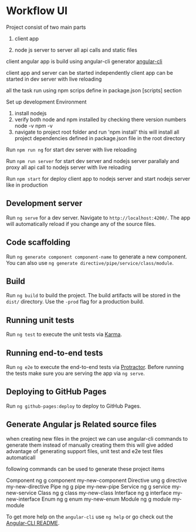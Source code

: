 # Workflow UI

Project consist of two main parts 

1. client app

2. node js server to server all api calls and static files

client angular app is build using angular-cli generator
[angular-cli](https://github.com/angular/angular-cli)


client app and server can be started independently
client app can be started in dev server with live reloading

all the task run using npm scrips define in package.json [scripts] section

Set up development Environment

1. install nodejs
2. verify both node and npm installed by checking there version numbers
   node -v 
   npm -v
3. navigate to project root folder and run 'npm install'
   this will install all project dependencies defined in package.json file in the root directory
    

Run `npm run ng` for start dev server with live reloading

Run `npm run server` for start dev server and nodejs server parallaly and proxy all api call to nodejs server with live reloading

Run `npm start` for deploy client app to nodejs server and start nodejs server like in production


## Development server
Run `ng serve` for a dev server. Navigate to `http://localhost:4200/`. The app will automatically reload if you change any of the source files.

## Code scaffolding

Run `ng generate component component-name` to generate a new component. You can also use `ng generate directive/pipe/service/class/module`.

## Build

Run `ng build` to build the project. The build artifacts will be stored in the `dist/` directory. Use the `-prod` flag for a production build.

## Running unit tests

Run `ng test` to execute the unit tests via [Karma](https://karma-runner.github.io).

## Running end-to-end tests

Run `ng e2e` to execute the end-to-end tests via [Protractor](http://www.protractortest.org/).
Before running the tests make sure you are serving the app via `ng serve`.

## Deploying to GitHub Pages

Run `ng github-pages:deploy` to deploy to GitHub Pages.

## Generate Angular js Related source files
when creating new files in the project we can use angular-cli commands to generate them instead of manually creating them
this will give added advantage of generating support files, unit test and e2e test files automaticall

following commands can be used to generate these project items

Component	ng g component my-new-component
Directive	ung g directive my-new-directive
Pipe	ng g pipe my-new-pipe
Service	ng g service my-new-service
Class	ng g class my-new-class
Interface	ng g interface my-new-interface
Enum	ng g enum my-new-enum
Module	ng g module my-module

To get more help on the `angular-cli` use `ng help` or go check out the [Angular-CLI README](https://github.com/angular/angular-cli/blob/master/README.md).



